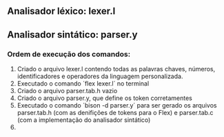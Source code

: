 ## Analisador léxico: lexer.l
## Analisador sintático: parser.y

### Ordem de execução dos comandos:
1. Criado o arquivo lexer.l contendo todas as palavras chaves, números, identificadores e operadores da linguagem personalizada.
2. Executado o comando ´flex lexer.l´ no terminal
3. Criado o arquivo parser.tab.h vazio
4. Criado o arquivo parser.y, que define os token corretamentes
5. Executado o comando ´bison -d parser.y´ para ser gerado os arquivos parser.tab.h (com as denifições de tokens para o Flex) e parser.tab.c (com a implementação do analisador sintático)
6. 